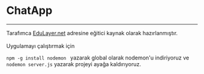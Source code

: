# ChatApp
<hr>
Tarafımca <a href="https://www.edulayer.net">EduLayer.net</a> adresine eğitici kaynak olarak hazırlanmıştır.
<br/>
<br/>
Uygulamayı çalıştırmak için 

<code>npm -g install nodemon </code> yazarak global olarak nodemon'u indiriyoruz ve <code>nodemon server.js</code> yazarak projeyi ayağa kaldırıyoruz.
